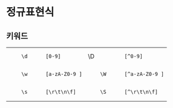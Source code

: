 # 정규표현식

## 키워드
<table><tr><td>

        \d

</td><td>

        [0-9]

</td><td>
        \D
</td><td>

        [^0-9]

</td></tr><tr><td>

        \w

</td><td>

        [a-zA-Z0-9_]

</td><td>

        \W

</td><td>

        [^a-zA-Z0-9_]

</td></tr><tr><td>

        \s

</td><td>

        [\r\t\n\f]

</td><td>

        \S

</td><td>

        [^\r\t\n\f]

</td></tr></table>
